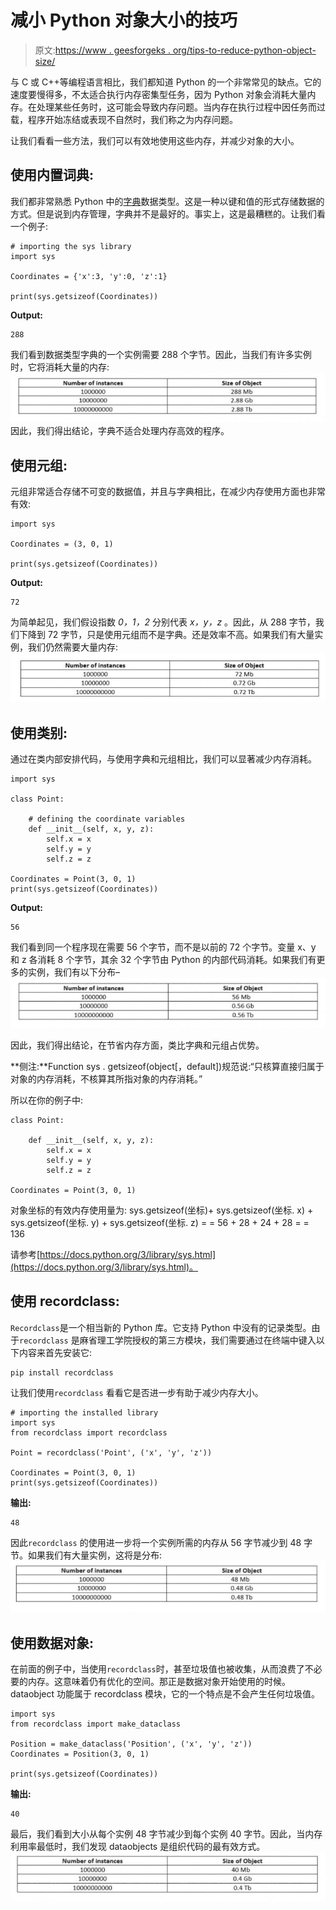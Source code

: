 # 减小 Python 对象大小的技巧

> 原文:[https://www . geesforgeks . org/tips-to-reduce-python-object-size/](https://www.geeksforgeeks.org/tips-to-reduce-python-object-size/)

与 C 或 C++等编程语言相比，我们都知道 Python 的一个非常常见的缺点。它的速度要慢得多，不太适合执行内存密集型任务，因为 Python 对象会消耗大量内存。在处理某些任务时，这可能会导致内存问题。当内存在执行过程中因任务而过载，程序开始冻结或表现不自然时，我们称之为内存问题。

让我们看看一些方法，我们可以有效地使用这些内存，并减少对象的大小。

## 使用内置词典:

我们都非常熟悉 Python 中的[字典](https://www.geeksforgeeks.org/python-dictionary/)数据类型。这是一种以键和值的形式存储数据的方式。但是说到内存管理，字典并不是最好的。事实上，这是最糟糕的。让我们看一个例子:

```
# importing the sys library
import sys 

Coordinates = {'x':3, 'y':0, 'z':1}

print(sys.getsizeof(Coordinates))
```

**Output:**

```
288

```

我们看到数据类型字典的一个实例需要 288 个字节。因此，当我们有许多实例时，它将消耗大量的内存:
![](img/533a7afb8ee2d5882fa12d4fb7a8f76e.png)
因此，我们得出结论，字典不适合处理内存高效的程序。

## 使用元组:

元组非常适合存储不可变的数据值，并且与字典相比，在减少内存使用方面也非常有效:

```
import sys

Coordinates = (3, 0, 1)

print(sys.getsizeof(Coordinates))
```

**Output:**

```
72

```

为简单起见，我们假设指数 *0，1，2* 分别代表 *x，y，z* 。因此，从 288 字节，我们下降到 72 字节，只是使用元组而不是字典。还是效率不高。如果我们有大量实例，我们仍然需要大量内存:
![](img/99cad0079596bcacb5b7fa197782c29f.png)

## 使用类别:

通过在类内部安排代码，与使用字典和元组相比，我们可以显著减少内存消耗。

```
import sys

class Point:

    # defining the coordinate variables
    def __init__(self, x, y, z):
        self.x = x
        self.y = y
        self.z = z

Coordinates = Point(3, 0, 1)
print(sys.getsizeof(Coordinates))
```

**Output:**

```
56

```

我们看到同一个程序现在需要 56 个字节，而不是以前的 72 个字节。变量 x、y 和 z 各消耗 8 个字节，其余 32 个字节由 Python 的内部代码消耗。如果我们有更多的实例，我们有以下分布–
![](img/0e4fe9738437aa8625ad54723a9ebe5c.png)

因此，我们得出结论，在节省内存方面，类比字典和元组占优势。

**侧注:**Function sys . getsizeof(object[，default])规范说:“只核算直接归属于对象的内存消耗，不核算其所指对象的内存消耗。”

所以在你的例子中:

```
class Point:

    def __init__(self, x, y, z):
        self.x = x
        self.y = y
        self.z = z

Coordinates = Point(3, 0, 1)
```

对象坐标的有效内存使用量为:
sys.getsizeof(坐标)+
sys.getsizeof(坐标. x) +
sys.getsizeof(坐标. y) +
sys.getsizeof(坐标. z) =
= 56 + 28 + 24 + 28 =
= 136

请参考[https://docs.python.org/3/library/sys.html](https://docs.python.org/3/library/sys.html)。

## 使用 recordclass:

`Recordclass`是一个相当新的 Python 库。它支持 Python 中没有的记录类型。由于`recordclass` 是麻省理工学院授权的第三方模块，我们需要通过在终端中键入以下内容来首先安装它:

```
pip install recordclass
```

让我们使用`recordclass` 看看它是否进一步有助于减少内存大小。

```
# importing the installed library
import sys
from recordclass import recordclass 

Point = recordclass('Point', ('x', 'y', 'z'))

Coordinates = Point(3, 0, 1)
print(sys.getsizeof(Coordinates))
```

**输出:**

```
48
```

因此`recordclass` 的使用进一步将一个实例所需的内存从 56 字节减少到 48 字节。如果我们有大量实例，这将是分布:
![](img/4ecc5aa90003a45085e4311d0550cbaa.png)

## 使用数据对象:

在前面的例子中，当使用`recordclass`时，甚至垃圾值也被收集，从而浪费了不必要的内存。这意味着仍有优化的空间。那正是数据对象开始使用的时候。dataobject 功能属于 recordclass 模块，它的一个特点是不会产生任何垃圾值。

```
import sys
from recordclass import make_dataclass

Position = make_dataclass('Position', ('x', 'y', 'z'))
Coordinates = Position(3, 0, 1)

print(sys.getsizeof(Coordinates))
```

**输出:**

```
40
```

最后，我们看到大小从每个实例 48 字节减少到每个实例 40 字节。因此，当内存利用率最低时，我们发现 dataobjects 是组织代码的最有效方式。
![](img/c964e207faaba396de48191e9789c162.png)